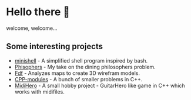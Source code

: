 # Hello there 👋

welcome, welcome...

## Some interesting projects

- [minishell](https://github.com/AxelBadam/minishell) - A simplified shell program inspired by bash.
- [Phisophers](https://github.com/AxelBadam/Philosophers) - My take on the dining philosophers problem.
- [Fdf](https://github.com/AxelBadam/FdF) - Analyzes maps to create 3D wirefram models.
- [CPP-modules](https://github.com/AxelBadam/CPP-modules) - A bunch of smaller problems in C++.
- [MidiHero](https://github.com/AxelBadam/MidiHero) - A small hobby project - GuitarHero like game in C++ which works with midifiles. 
